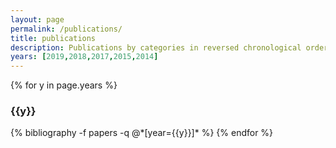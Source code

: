 ```yaml
---
layout: page
permalink: /publications/
title: publications
description: Publications by categories in reversed chronological order. Generated by jekyll-scholar.
years: [2019,2018,2017,2015,2014]
---
```



{% for y in page.years %}
  <h3 class="year">{{y}}</h3>
  {% bibliography -f papers -q @*[year={{y}}]* %}
{% endfor %}

